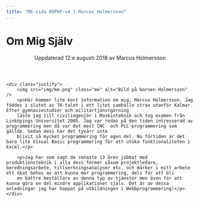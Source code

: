 ```yaml
---
title: "ME-sida OOPHP-v4 | Marcus Holmersson"
...
```

Om Mig Själv
=========================

<article>
    <header>
        <p class="author">Uppdaterad <time datetime="2018-08-12 21:00:22">12:e augusti 2018</time> av Marcus Holmersson</p>
    </header>

    <div class="justify">
        <img src="img/me.png" class="me" alt="Bild på barnen Holmersson" />
        <p>Här kommer lite kort information om mig, Marcus Holmersson. Jag föddes i slutet av 70-talet i ett litet samhälle strax utanför Kalmar. Efter gymnasiestudier och militärtjänstgörning
        läste jag till civilingenjör i Maskinteknik och tog examen från Linköpings Universitet 2005. Jag var redan på den tiden intresserad av programmering men då var det mest CNC- och PLC-programmering som gällde. Sedan dess har det tyvärr inte
        blivit så mycket programmering för egen del. Nu förtiden är det bara lite Visual Basic programmering för att utöka funktionaliteten i Excel.</p>

        <p>Jag har som sagt de senaste 13 åren jobbat med produktionsteknik i alla dess former såsom projektledare, beredningsarbete, tillverkningsanalyser etc. och märker i mitt arbete ett ökat behov av att kunna mer programmering, dels för att bli
        en bättre beställare av denna typ av tjänster men även för att kunna göra en del mindre applikationer själv. Det är av dessa anledningar jag har hoppat på utbildningen i Webbprogrammering!</p>
    </div>
</article>
